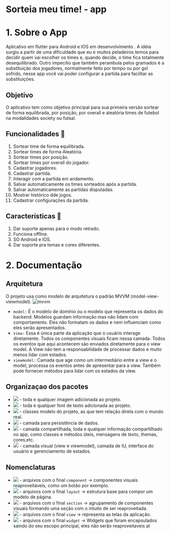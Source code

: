 # Sorteia meu time! - app


# 1. Sobre o App

Aplicativo em flutter para Android e IOS em desenvolvimento . A idéia surgiu a partir de uma dificuldade que eu e muitos peladeiros temos para decidir quem vai escolher os times e, quando decide, o time fica totalmente desequilibrado. Outro impecílio que também perambula pelos gramados é a substituição dos jogadores, normalmente feito por tempo ou por gol sofrido, nesse app você vai poder configurar a partida para facilitar as substituições.

## Objetivo

O aplicativo tem como objetivo principal para sua primeira versão sortear de forma equilibrada, por posição, por overall e aleatória times de futebol na modalidades society ou futsal.

## Funcionalidades :hammer:

1. Sortear time de forma equilibrada.
2. Sortear times de forma Aleatória.
3. Sortear times por posição.
4. Sortear times por overall do jogador.
5. Cadastrar jogadores.
6. Cadastrar partida.
7. Interagir com a partida em andamento.
8. Salvar automaticamente os times sorteados após a partida.
9. Salvar automaticamente as partidas disputadas.
10. Mostrar histórico dde jogos.
11. Cadastrar configurações da partida.

## Características :scroll:

1. Dar suporte apenas para o modo retrado.
2. Funciona offline.
3. SO Android e IOS.
4. Dar suporte pra temas e cores diferentes.
  
# 2. Documentação

## Arquitetura

O projeto usa como modelo de arquitetura o padrão MVVM (model-view-viewmodel).
![mvvm](https://github.com/RibeiroRibas/soccer-app/assets/96504657/e64ce710-8d7f-4029-b2e2-dca5e13cd41e)

- `model:` É o modelo de domínio ou o modelo que representa os dados do backend. Modelos guardam informação mas não lidam com comportamento. Eles não formatam os dados e nem influenciam como eles serão apresentados.
- `view:` Essa é única parte da aplicação que o usuário interage diretamente. Todos os componentes visuais ficam nessa camada. Todos os eventos que aqui acontecem são enviados diretamente para o view model. A View não tem a responsabilidade de processar dados e muito menos lidar com estados.
- `viewmodel:` Camada que age como um intermediário entre a view e o model, processa os eventos antes de apresentar para a view. Também pode fornecer métodos para lidar com os estados da view. 

## Organizaçao dos pacotes

- ![](https://github.com/RibeiroRibas/soccer-app/assets/96504657/3eb5d8b4-c9ae-444d-bc30-339c3161e579) - toda e qualquer imagem adicionada ao projeto.
- ![](https://github.com/RibeiroRibas/soccer-app/assets/96504657/ec511c38-d16f-4dd6-a943-7acab965fe9f) - toda e qualquer font de texto adicionada ao projeto.
- ![](https://github.com/RibeiroRibas/soccer-app/assets/96504657/49cb90ff-355c-44f4-9bb9-0694a7283992) - classes modelo do projeto, as que tem relação direta com o mundo real.
- ![](https://github.com/RibeiroRibas/soccer-app/assets/96504657/a7459e64-c67c-404c-b225-a49a0ae207ca) - camada para persistência de dados.
- ![](https://github.com/RibeiroRibas/soccer-app/assets/96504657/bbf7d2e7-a7a3-4ab3-b91f-ef4c45457d11) - camada compartilhada, toda e qualquer informação compartilhado no app, como classes e métodos úteis, mensagens de texto, themas, cores,etc.
- ![](https://github.com/RibeiroRibas/soccer-app/assets/96504657/aed81b9e-2900-4a54-b37c-d290bce1c058) - camada visual (view e viewmodel), camada de IU, interface do usuário e gerenciamento de estados.

## Nomenclaturas

- ![](https://github.com/RibeiroRibas/soccer-app/assets/96504657/b2042828-5b36-4985-ae9f-bac82e7b1cef) - arquivos com o final `component` -> componentes visuais reaproveitáveis, como um botão por exemplo.
- ![](https://github.com/RibeiroRibas/soccer-app/assets/96504657/d2e1fcb3-9541-45ad-83d9-7f41859efad0) - arquivos com o final `layout` -> estrutura base para compor um modelo de página.
- ![](https://github.com/RibeiroRibas/soccer-app/assets/96504657/e55ac267-a3d3-4f90-9622-d52404502f2e) - arquivos com o final `section` -> agrupamento de componentes visuais formando uma seção com o intuito de ser reaproveitada.
- ![](https://github.com/RibeiroRibas/soccer-app/assets/96504657/c0f4be53-0794-4cac-b5c8-6a378ad3ddde) - arquivos com o final `view` -> representa as telas da aplicação.
- ![](https://github.com/RibeiroRibas/soccer-app/assets/96504657/e2698d77-6001-4e27-ba58-7636cbe13082) - arquivos com o final `widget` -> Widgets que foram encapsulados saindo do seu escopo principal, eles não serão reaproveitaveis at
